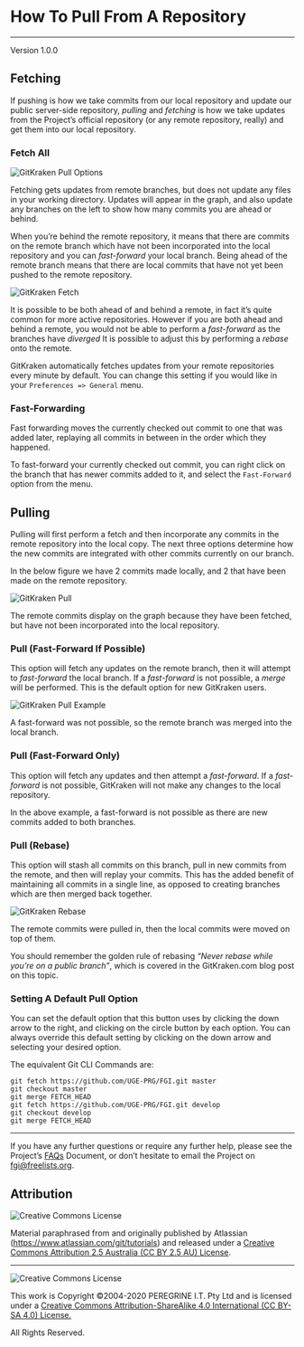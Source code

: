 # How To Pull From A Repository

---

Version 1.0.0

## Fetching

If pushing is how we take commits from our local repository and update our public server-side repository, *pulling* and *fetching* is how we take updates from the Project&rsquo;s official repository (or any remote repository, really) and get them into our local repository.

### Fetch All

![GitKraken Pull Options](https://support.gitkraken.com/img/documentation/repositories/pull-options.png)

Fetching gets updates from remote branches, but does not update any files in your working directory. Updates will appear in the graph, and also update any branches on the left to show how many commits you are ahead or behind.

When you&rsquo;re behind the remote repository, it means that there are commits on the remote branch which have not been incorporated into the local repository and you can *fast-forward* your local branch. Being ahead of the remote branch means that there are local commits that have not yet been pushed to the remote repository.

![GitKraken Fetch](https://support.gitkraken.com/img/documentation/repositories/fetch.png)

It is possible to be both ahead of and behind a remote, in fact it&rsquo;s quite common for more active repositories. However if you are both ahead and behind a remote, you would not be able to perform a *fast-forward* as the branches have *diverged* It is possible to adjust this by performing a *rebase* onto the remote.

GitKraken automatically fetches updates from your remote repositories every minute by default. You can change this setting if you would like in your `Preferences => General` menu.

### Fast-Forwarding

Fast forwarding moves the currently checked out commit to one that was added later, replaying all commits in between in the order which they happened.

To fast-forward your currently checked out commit, you can right click on the branch that has newer commits added to it, and select the `Fast-Forward` option from the menu.

## Pulling

Pulling will first perform a fetch and then incorporate any commits in the remote repository into the local copy. The next three options determine how the new commits are integrated with other commits currently on our branch.

In the below figure we have 2 commits made locally, and 2 that have been made on the remote repository.

![GitKraken Pull](https://support.gitkraken.com/img/documentation/repositories/ahead-behind.png)

The remote commits display on the graph because they have been fetched,
but have not been incorporated into the local repository.

### Pull (Fast-Forward If Possible)

This option will fetch any updates on the remote branch, then it will attempt to *fast-forward* the local branch. If a *fast-forward* is not possible, a *merge* will be performed. This is the default option for new GitKraken users.

![GitKraken Pull Example](https://support.gitkraken.com/img/documentation/repositories/example-pull-ff.png)

A fast-forward was not possible, so the remote branch was merged into the local branch.

### Pull (Fast-Forward Only)

This option will fetch any updates and then attempt a *fast-forward*. If a *fast-forward* is not possible, GitKraken will not make any changes to the local repository.

In the above example, a fast-forward is not possible as there are new commits added to both branches.

### Pull (Rebase)

This option will stash all commits on this branch, pull in new commits from the remote, and then will replay your commits. This has the added benefit of maintaining all commits in a single line, as opposed to creating branches which are then merged back together.

![GitKraken Rebase](https://support.gitkraken.com/img/documentation/repositories/example-pull-rebase.png)

The remote commits were pulled in, then the local commits were moved on top of them.

You should remember the golden rule of rebasing *&ldquo;Never rebase while you&rsquo;re on a public branch&rdquo;*, which is covered in the GitKraken.com blog post on this topic.

### Setting A Default Pull Option

You can set the default option that this button uses by clicking the down arrow to the right, and clicking on the circle button by each option. You can always override this default setting by clicking on the down arrow and selecting your desired option.

The equivalent Git CLI Commands are:

~~~
git fetch https://github.com/UGE-PRG/FGI.git master
git checkout master
git merge FETCH_HEAD
git fetch https://github.com/UGE-PRG/FGI.git develop
git checkout develop
git merge FETCH_HEAD
~~~

---

If you have any further questions or require any further help, please see the Project&rsquo;s [FAQs](FAQs.md) Document, or don&rsquo;t hesitate to email the Project on <fgi@freelists.org>.

## Attribution

![Creative Commons License](https://i.creativecommons.org/l/by-sa/2.5/au/88x31.png "Creative Commons License")

Material paraphrased from and originally published by Atlassian (https://www.atlassian.com/git/tutorials) and released under a [Creative Commons Attribution 2.5 Australia (CC BY 2.5 AU) License](http://creativecommons.org/licenses/by/2.5/au/).

---

![Creative Commons License](https://i.creativecommons.org/l/by-sa/4.0/88x31.png "Creative Commons License")

This work is Copyright &copy;2004-2020 PEREGRINE I.T. Pty Ltd and is licensed under a [Creative Commons Attribution-ShareAlike 4.0 International (CC BY-SA 4.0) License.](https://creativecommons.org/licenses/by-sa/4.0/)

All Rights Reserved.

